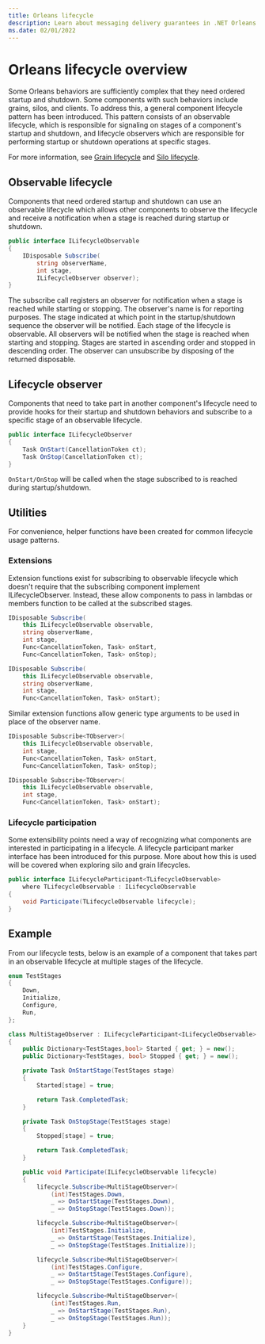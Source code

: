 ```yaml
---
title: Orleans lifecycle
description: Learn about messaging delivery guarantees in .NET Orleans.
ms.date: 02/01/2022
---
```


# Orleans lifecycle overview

Some Orleans behaviors are sufficiently complex that they need ordered startup and shutdown. Some components with such behaviors include grains, silos, and clients. To address this, a general component lifecycle pattern has been introduced. This pattern consists of an observable lifecycle, which is responsible for signaling on stages of a component's startup and shutdown, and lifecycle observers which are responsible for performing startup or shutdown operations at specific stages.

For more information, see [Grain lifecycle](../grains/grain-lifecycle.md) and [Silo lifecycle](../host/silo-lifecycle.md).

## Observable lifecycle

Components that need ordered startup and shutdown can use an observable lifecycle which allows other components to observe the lifecycle and receive a notification when a stage is reached during startup or shutdown.

```csharp
public interface ILifecycleObservable
{
    IDisposable Subscribe(
        string observerName,
        int stage,
        ILifecycleObserver observer);
}
```

The subscribe call registers an observer for notification when a stage is reached while starting or stopping. The observer's name is for reporting purposes. The stage indicated at which point in the startup/shutdown sequence the observer will be notified. Each stage of the lifecycle is observable. All observers will be notified when the stage is reached when starting and stopping. Stages are started in ascending order and stopped in descending order. The observer can unsubscribe by disposing of the returned disposable.

## Lifecycle observer

Components that need to take part in another component's lifecycle need to provide hooks for their startup and shutdown behaviors and subscribe to a specific stage of an observable lifecycle.

```csharp
public interface ILifecycleObserver
{
    Task OnStart(CancellationToken ct);
    Task OnStop(CancellationToken ct);
}
```

`OnStart/OnStop` will be called when the stage subscribed to is reached during startup/shutdown.

## Utilities

For convenience, helper functions have been created for common lifecycle usage patterns.

### Extensions

Extension functions exist for subscribing to observable lifecycle which doesn't require that the subscribing component implement ILifecycleObserver. Instead, these allow components to pass in lambdas or members function to be called at the subscribed stages.

```csharp
IDisposable Subscribe(
    this ILifecycleObservable observable,
    string observerName,
    int stage,
    Func<CancellationToken, Task> onStart,
    Func<CancellationToken, Task> onStop);

IDisposable Subscribe(
    this ILifecycleObservable observable,
    string observerName,
    int stage,
    Func<CancellationToken, Task> onStart);
```

Similar extension functions allow generic type arguments to be used in place of the observer name.

```csharp
IDisposable Subscribe<TObserver>(
    this ILifecycleObservable observable,
    int stage,
    Func<CancellationToken, Task> onStart,
    Func<CancellationToken, Task> onStop);

IDisposable Subscribe<TObserver>(
    this ILifecycleObservable observable,
    int stage,
    Func<CancellationToken, Task> onStart);
```

### Lifecycle participation

Some extensibility points need a way of recognizing what components are interested in participating in a lifecycle. A lifecycle participant marker interface has been introduced for this purpose. More about how this is used will be covered when exploring silo and grain lifecycles.

```csharp
public interface ILifecycleParticipant<TLifecycleObservable>
    where TLifecycleObservable : ILifecycleObservable
{
    void Participate(TLifecycleObservable lifecycle);
}
```

## Example

From our lifecycle tests, below is an example of a component that takes part in an observable lifecycle at multiple stages of the lifecycle.

```csharp
enum TestStages
{
    Down,
    Initialize,
    Configure,
    Run,
};

class MultiStageObserver : ILifecycleParticipant<ILifecycleObservable>
{
    public Dictionary<TestStages,bool> Started { get; } = new();
    public Dictionary<TestStages, bool> Stopped { get; } = new();

    private Task OnStartStage(TestStages stage)
    {
        Started[stage] = true;

        return Task.CompletedTask;
    }

    private Task OnStopStage(TestStages stage)
    {
        Stopped[stage] = true;

        return Task.CompletedTask;
    }

    public void Participate(ILifecycleObservable lifecycle)
    {
        lifecycle.Subscribe<MultiStageObserver>(
            (int)TestStages.Down,
            _ => OnStartStage(TestStages.Down),
            _ => OnStopStage(TestStages.Down));

        lifecycle.Subscribe<MultiStageObserver>(
            (int)TestStages.Initialize,
            _ => OnStartStage(TestStages.Initialize),
            _ => OnStopStage(TestStages.Initialize));

        lifecycle.Subscribe<MultiStageObserver>(
            (int)TestStages.Configure,
            _ => OnStartStage(TestStages.Configure),
            _ => OnStopStage(TestStages.Configure));

        lifecycle.Subscribe<MultiStageObserver>(
            (int)TestStages.Run,
            _ => OnStartStage(TestStages.Run),
            _ => OnStopStage(TestStages.Run));
    }
}
```
